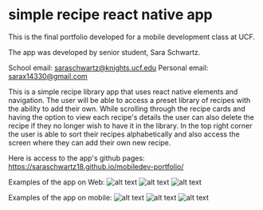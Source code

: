 # simple recipe react native app
This is the final portfolio developed for a mobile development class at UCF. 

The app was developed by senior student, Sara Schwartz. 

School email: saraschwartz@knights.ucf.edu
Personal email: sarax14330@gmail.com

This is a simple recipe library app that uses react native elements and navigation. The user will be able to access a preset library of recipes with the ability to add their own. While scrolling through the recipe cards and having the option to view each recipe's details the user can also delete the recipe if they no longer wish to have it in the library. In the top right corner the user is able to sort their recipes alphabetically and also access the screen where they can add their own new recipe. 

Here is access to the app's github pages: https://saraschwartz18.github.io/mobiledev-portfolio/

Examples of the app on Web:
![alt text](http://url/to/img.png)
![alt text](http://url/to/img.png)
![alt text](http://url/to/img.png)

Examples of the app on mobile:
![alt text](http://url/to/img.png)
![alt text](http://url/to/img.png)
![alt text](http://url/to/img.png)




